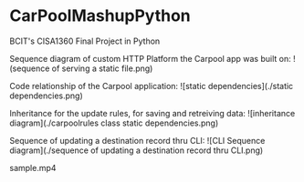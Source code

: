 # CarPoolMashupPython
BCIT's CISA1360 Final Project in Python

Sequence diagram of custom HTTP Platform the Carpool app was built on:
!(sequence of serving a static file.png)

Code relationship of the Carpool application:
![static dependencies](./static dependencies.png)

Inheritance for the update rules, for saving and retreiving data:
![inheritance diagram](./carpoolrules class static dependencies.png)

Sequence of updating a destination record thru CLI:
![CLI Sequence diagram](./sequence of updating a destination record thru CLI.png)

sample.mp4



